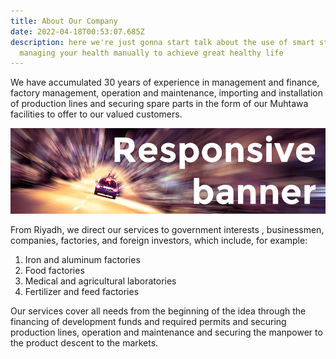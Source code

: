 ```yaml
---
title: About Our Company
date: 2022-04-18T00:53:07.685Z
description: here we're just gonna start talk about the use of smart steps of
  managing your health manually to achieve great healthy life
---
```

We have accumulated 30 years of experience in management and finance, factory management, operation and maintenance, importing and installation of production lines and securing spare parts in the form of our Muhtawa facilities to offer to our valued customers.

![](banner2.jpg)

From Riyadh, we direct our services to government interests , businessmen, companies, factories, and foreign investors, which include, for example:

1. Iron and aluminum factories
2. Food factories
3. Medical and agricultural laboratories
4. Fertilizer and feed factories

Our services cover all needs from the beginning of the idea through the financing of development funds and required permits and securing production lines, operation and maintenance and securing the manpower to the product descent to the markets.